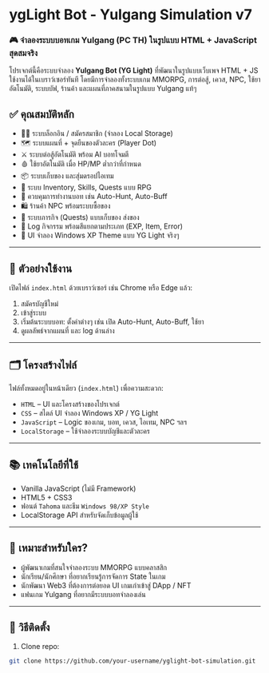 # ygLight Bot - Yulgang Simulation v7

### 🎮 จำลองระบบบอทเกม Yulgang (PC TH) ในรูปแบบ HTML + JavaScript สุดสมจริง

โปรเจกต์นี้คือระบบจำลอง **Yulgang Bot (YG Light)** ที่พัฒนาในรูปแบบเว็บเพจ HTML + JS ใช้งานได้ในเบราว์เซอร์ทันที โดยมีการจำลองทั้งระบบเกม MMORPG, การต่อสู้, เควส, NPC, ใช้ยาอัตโนมัติ, ระบบบัฟ, ร้านค้า และแผนที่ภาคสนามในรูปแบบ Yulgang แท้ๆ

## ✅ คุณสมบัติหลัก

- 🧑‍💻 ระบบล็อกอิน / สมัครสมาชิก (จำลอง Local Storage)
- 🗺️ ระบบแผนที่ + จุดยืนของตัวละคร (Player Dot)
- ⚔️ ระบบต่อสู้อัตโนมัติ พร้อม AI บอทโจมตี
- 🩸 ใช้ยาอัตโนมัติ เมื่อ HP/MP ต่ำกว่าที่กำหนด
- 📦 ระบบเก็บของ และสุ่มดรอปไอเทม
- 🎒 ระบบ Inventory, Skills, Quests แบบ RPG
- 🤖 ควบคุมการทำงานบอท เช่น Auto-Hunt, Auto-Buff
- 🛍️ ร้านค้า NPC พร้อมระบบซื้อของ
- 📜 ระบบภารกิจ (Quests) แบบเก็บของ ส่งของ
- 💬 Log กิจกรรม พร้อมสีแยกตามประเภท (EXP, Item, Error)
- 📌 UI จำลอง Windows XP Theme แบบ YG Light จริงๆ

---

## 🧪 ตัวอย่างใช้งาน

เปิดไฟล์ `index.html` ด้วยเบราว์เซอร์ เช่น Chrome หรือ Edge แล้ว:

1. สมัครบัญชีใหม่
2. เข้าสู่ระบบ
3. เริ่มต้นระบบบอท: ตั้งค่าต่างๆ เช่น เปิด Auto-Hunt, Auto-Buff, ใช้ยา
4. ดูผลลัพธ์จากแผนที่ และ log ด้านล่าง

---

## 🗂️ โครงสร้างไฟล์

ไฟล์ทั้งหมดอยู่ในหน้าเดียว (`index.html`) เพื่อความสะดวก:

- `HTML` – UI และโครงสร้างของโปรเจกต์
- `CSS` – สไตล์ UI จำลอง Windows XP / YG Light
- `JavaScript` – Logic ของเกม, บอท, เควส, ไอเทม, NPC ฯลฯ
- `LocalStorage` – ใช้จำลองระบบบัญชีและตัวละคร

---

## 📚 เทคโนโลยีที่ใช้

- Vanilla JavaScript (ไม่มี Framework)
- HTML5 + CSS3
- ฟอนต์ `Tahoma` และธีม `Windows 98/XP Style`
- LocalStorage API สำหรับจัดเก็บข้อมูลผู้ใช้

---

## 🚀 เหมาะสำหรับใคร?

- ผู้พัฒนาเกมที่สนใจจำลองระบบ MMORPG แบบคลาสสิก
- นักเรียน/นักศึกษา ที่อยากเรียนรู้การจัดการ State ในเกม
- นักพัฒนา Web3 ที่ต้องการต่อยอด UI เกมเก่าเข้าสู่ DApp / NFT
- แฟนเกม Yulgang ที่อยากมีระบบบอทจำลองเล่น

---

## 🔧 วิธีติดตั้ง

1. Clone repo:
```bash
git clone https://github.com/your-username/yglight-bot-simulation.git
